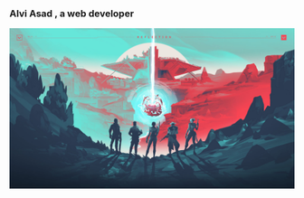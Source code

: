 ### Alvi Asad , a web developer

![The San Juan Mountains are beautiful!](/assests/1203245.jpg "San Juan Mountains")
<!--
**alviasad0/alviasad0** is a ✨ _special_ ✨ repository because its `README.md` (this file) appears on your GitHub profile.
![Screenshot (72)](https://github.com/alviasad0/alviasad0/assets/79654387/00246ba7-7ab7-4066-b619-2c14f1d5f711)

Here are some ideas to get you started:

- 🔭 I’m currently working on ...
- 🌱 I’m currently learning ...
- 👯 I’m looking to collaborate on ...
- 🤔 I’m looking for help with ...
- 💬 Ask me about ...
- 📫 How to reach me: ...
- 😄 Pronouns: ...
- ⚡ Fun fact: ...
-->
